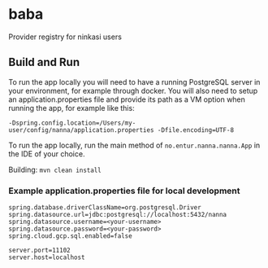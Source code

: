 # baba

Provider registry for ninkasi users

## Build and Run

To run the app locally you will need to have a running PostgreSQL server in your environment, for example through docker. 
You will also need to setup an application.properties file and provide its path as a VM option when running the app, 
for example like this:

`-Dspring.config.location=/Users/my-user/config/nanna/application.properties -Dfile.encoding=UTF-8`

To run the app locally, run the main method of `no.entur.nanna.nanna.App` in the IDE of your choice.

Building:
`mvn clean install`


### Example application.properties file for local development

```
spring.database.driverClassName=org.postgresql.Driver
spring.datasource.url=jdbc:postgresql://localhost:5432/nanna
spring.datasource.username=<your-username>
spring.datasource.password=<your-password>
spring.cloud.gcp.sql.enabled=false

server.port=11102
server.host=localhost
```
